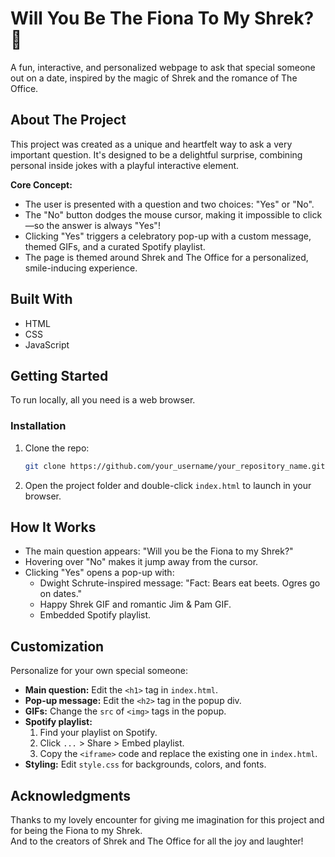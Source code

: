 # Will You Be The Fiona To My Shrek? 💚

A fun, interactive, and personalized webpage to ask that special someone out on a date, inspired by the magic of Shrek and the romance of The Office.

## About The Project

This project was created as a unique and heartfelt way to ask a very important question. It's designed to be a delightful surprise, combining personal inside jokes with a playful interactive element.

**Core Concept:**
- The user is presented with a question and two choices: "Yes" or "No".
- The "No" button dodges the mouse cursor, making it impossible to click—so the answer is always "Yes"!
- Clicking "Yes" triggers a celebratory pop-up with a custom message, themed GIFs, and a curated Spotify playlist.
- The page is themed around Shrek and The Office for a personalized, smile-inducing experience.

## Built With

- HTML
- CSS
- JavaScript

## Getting Started

To run locally, all you need is a web browser.

### Installation

1. Clone the repo:
    ```bash
    git clone https://github.com/your_username/your_repository_name.git
    ```
2. Open the project folder and double-click `index.html` to launch in your browser.

## How It Works

- The main question appears: "Will you be the Fiona to my Shrek?"
- Hovering over "No" makes it jump away from the cursor.
- Clicking "Yes" opens a pop-up with:
  - Dwight Schrute-inspired message: "Fact: Bears eat beets. Ogres go on dates."
  - Happy Shrek GIF and romantic Jim & Pam GIF.
  - Embedded Spotify playlist.

## Customization

Personalize for your own special someone:
- **Main question:** Edit the `<h1>` tag in `index.html`.
- **Pop-up message:** Edit the `<h2>` tag in the popup div.
- **GIFs:** Change the `src` of `<img>` tags in the popup.
- **Spotify playlist:** 
  1. Find your playlist on Spotify.
  2. Click `...` > Share > Embed playlist.
  3. Copy the `<iframe>` code and replace the existing one in `index.html`.
- **Styling:** Edit `style.css` for backgrounds, colors, and fonts.

## Acknowledgments

Thanks to my lovely encounter for giving me imagination for this project and for being the Fiona to my Shrek.  
And to the creators of Shrek and The Office for all the joy and laughter!
